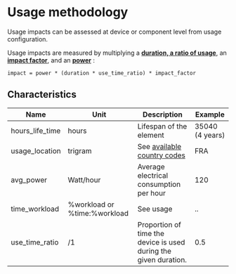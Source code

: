 # Usage methodology

Usage impacts can be assessed at device or component level from usage configuration. 

Usage impacts are measured by multiplying a **[duration, a ratio of usage](duration.md)**, an **[impact factor](elec_factors.md)**, and an **[power](elec_conso.md)** :

```impact = power * (duration * use_time_ratio) * impact_factor```

## Characteristics

| Name            | Unit                         | Description                                                      | Example         |
|-----------------|------------------------------|------------------------------------------------------------------|-----------------|
| hours_life_time | hours                        | Lifespan of the element                                          | 35040 (4 years) |
| usage_location  | trigram                      | See [available country codes](countries.md)                      | FRA             |
| avg_power       | Watt/hour                    | Average electrical consumption per hour                          | 120             |
| time_workload   | %workload or %time:%workload | See usage                                                        | ..              |
| use_time_ratio  | /1                           | Proportion of time the device is used during the given duration. | 0.5             |

